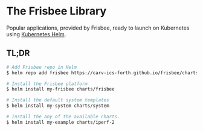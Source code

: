 # The Frisbee Library

Popular applications, provided by Frisbee, ready to launch on Kubernetes
using [Kubernetes Helm](https://github.com/helm/helm).

## TL;DR

```bash
# Add Frisbee repo in Helm
$ helm repo add frisbee https://carv-ics-forth.github.io/frisbee/charts

# Install the Frisbee platform
$ helm install my-frisbee charts/frisbee

# Install the default system templates
$ helm install my-system charts/system

# Install the any of the available charts.
$ helm install my-example charts/iperf-2
```
